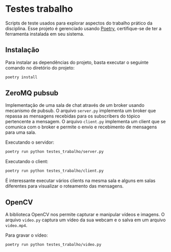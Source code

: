 # Testes trabalho

Scripts de teste usados para explorar aspectos do trabalho prático da disciplina. Esse projeto é gerenciado usando [Poetry](https://python-poetry.org/), certifique-se de ter a ferramenta instalada em seu sistema.

## Instalação

Para instalar as dependências do projeto, basta executar o seguinte comando no diretório do projeto: 

```sh
poetry install
```

## ZeroMQ pubsub

Implementação de uma sala de chat através de um broker usando mecanismo de pubsub. O arquivo `server.py` implementa um broker que repassa as mensagens recebidas para os subscribers do tópico pertencente a mensagem. O arquivo `client.py` implementa um client que se comunica com o broker e permite o envio e recebimento de mensagens para uma sala.

Executando o servidor:

```sh
poetry run python testes_trabalho/server.py 
```

Executando o client:

```sh
poetry run python testes_trabalho/client.py 
```

É interessante executar vários clients na mesma sala e alguns em salas diferentes para visualizar o roteamento das mensagens.

## OpenCV

A biblioteca OpenCV nos permite capturar e manipular vídeos e imagens. O arquivo `video.py` captura um vídeo da sua webcam e o salva em um arquivo `video.mp4`.

Para gravar o vídeo:

```sh
poetry run python testes_trabalho/video.py 
```

